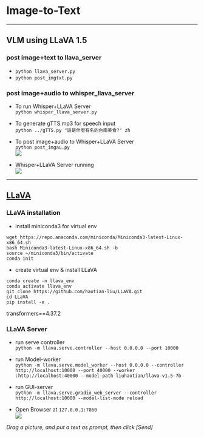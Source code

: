 # Image-to-Text
---
## VLM using LLaVA 1.5

### post image+text to llava_server
* `python llava_server.py`<br>
* `python post_imgtxt.py`<br>

### post image+audio to whisper_llava_server

* To run Whisper+LLaVA Server<br>
`python whisper_llava_server.py`<br>

* To generate gTTS.mp3 for speech input<br>
`python ../gTTS.py "這是什麼有名的台南美食?" zh`<br>

* To post image+audio to Whisper+LLaVA Server<br>
`python post_imgau.py`<br>
![](https://github.com/rkuo2000/GenAI/blob/main/assets/post_imgau.png?raw=true)

* Whisper+LLaVA Server running<br>
![](https://github.com/rkuo2000/GenAI/blob/main/assets/whisper_llava_server.png?raw=true)

---
## [LLaVA](https://llava-vl.github.io/)

### LLaVA installation

* install miniconda3 for virtual env
```
wget https://repo.anaconda.com/miniconda/Miniconda3-latest-Linux-x86_64.sh
bash Miniconda3-latest-Linux-x86_64.sh -b
source ~/miniconda3/bin/activate
conda init
```

* create virtual env & install LLaVA
```
conda create -n llava_env
conda activate llava_env
git clone https://github.com/haotian-liu/LLaVA.git
cd LLaVA
pip install -e .
```
transformers==4.37.2<br>

### LLaVA Server

* run serve controller<br>
`python -m llava.serve.controller --host 0.0.0.0 --port 10000`<br>

* run Model-worker<br>
`python -m llava.serve.model_worker --host 0.0.0.0 --controller http://localhost:10000 --port 40000 --worker :http://localhost:40000 --model-path liuhaotian/llava-v1.5-7b`<br>
* run GUI-server<br>
`python -m llava.serve.gradio_web_server --controller http://localhost:10000 --model-list-mode reload`<br>

* Open Browser at `127.0.0.1:7860`<br>
![](https://github.com/rkuo2000/GenAI/blob/main/assets/LLaVA_Gradio_Server_UI.png?raw=true)

*Drag a picture, and put a text as prompt, then click [Send]*<br>

